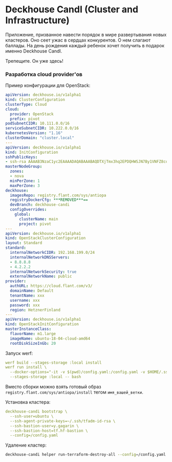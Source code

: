 Deckhouse CandI (Cluster and Infrastructure)
============================================
Приложение, призванное навести порядок в мире развертывания новых кластеров. 
Оно сеет ужас в сердцах конкурентов. 
О нем слагают баллады. 
На день рождения каждый ребенок хочет получить в подарок именно Deckhouse CandI. 

Трепещите. Он уже здесь!   

### Разработка cloud provider'ов




Пример конфигурации для OpenStack:
```yaml
apiVersion: deckhouse.io/v1alpha1
kind: ClusterConfiguration
clusterType: Cloud
cloud:
  provider: OpenStack
  prefix: pivot
podSubnetCIDR: 10.111.0.0/16
serviceSubnetCIDR: 10.222.0.0/16
kubernetesVersion: "1.16"
clusterDomain: "cluster.local"
---
apiVersion: deckhouse.io/v1alpha1
kind: InitConfiguration
sshPublicKeys:
- ssh-rsa AAAAB3NzaC1yc2EAAAADAQABAAABAQDTXjTmx3hq2EPDQHWSJN7By1VNFZ8colI5tEeZDBVYAe9Oxq4FZsKCb1aGIskDaiAHTxrbd2efoJTcPQLBSBM79dcELtqfKj9dtjy4S1W0mydvWb2oWLnvOaZX/H6pqjz8jrJAKXwXj2pWCOzXerwk9oSI4fCE7VbqsfT4bBfv27FN4/Vqa6iWiCc71oJopL9DldtuIYDVUgOZOa+t2J4hPCCSqEJK/r+ToHQbOWxbC5/OAufXDw2W1vkVeaZUur5xwwAxIb3wM3WoS3BbwNlDYg9UB2D8+EZgNz1CCCpSy1ELIn7q8RnrTp0+H8V9LoWHSgh3VCWeW8C/MnTW90IR stas@stas-ThinkPad
masterNodeGroup:
  zones:
  - nova
  minPerZone: 1
  maxPerZone: 3
deckhouse:
  imagesRepo: registry.flant.com/sys/antiopa
  registryDockerCfg: ***REMOVED***==
  devBranch: deckhouse-candi
  configOverrides:
    global:
      clusterName: main
      project: pivot
---
apiVersion: deckhouse.io/v1alpha1
kind: OpenStackClusterConfiguration
layout: Standard
standard:
  internalNetworkCIDR: 192.168.199.0/24
  internalNetworkDNSServers:
  - 8.8.8.8
  - 4.2.2.2
  internalNetworkSecurity: true
  externalNetworkName: public
provider:
  authURL: https://cloud.flant.com/v3/
  domainName: Default
  tenantName: xxx
  username: xxx
  password: xxx
  region: HetznerFinland
---
apiVersion: deckhouse.io/v1alpha1
kind: OpenStackInitConfiguration
masterInstanceClass:
  flavorName: m1.large
  imageName: ubuntu-18-04-cloud-amd64
  rootDiskSizeInGb: 20
```
Запуск werf:
```yaml
werf build --stages-storage :local install
werf run install \
  --docker-options="-it -v $(pwd)/config.yaml:/config.yaml -v $HOME/.ssh/:/root/.ssh/" \
  --stages-storage :local -- bash
```

Вместо сборки можно взять готовый образ `registry.flant.com/sys/antiopa/install` тегом `имя_вашей_ветки`.


Установка кластера:
```yaml
deckhouse-candi bootstrap \
  --ssh-user=ubuntu \
  --ssh-agent-private-keys=~/.ssh/tfadm-id-rsa \
  --ssh-bastion-user=y.gagarin \
  --ssh-bastion-host=tf.hf-bastion \
  --config=/config.yaml 
```
Удаление кластер:
```bash
deckhouse-candi helper run-terraform-destroy-all --config=/config.yaml
```
